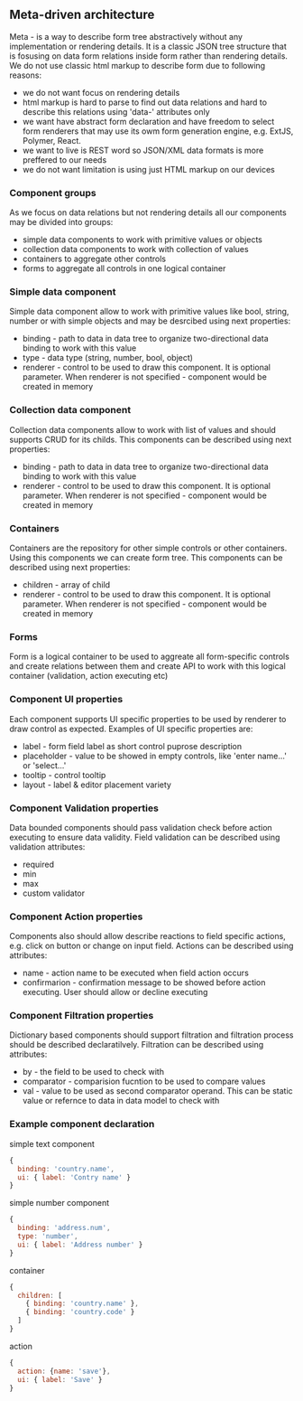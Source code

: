 ## Meta-driven architecture ##

Meta - is a way to describe form tree abstractively without any implementation or rendering details. It is a classic JSON tree structure that is fosusing on data form relations inside form rather than rendering details. We do not use classic html markup to describe form due to following reasons:
- we do not want focus on rendering details
- html markup is hard to parse to find out data relations and hard to describe this relations using 'data-' attributes only
- we want have abstract form declaration and have freedom to select form renderers that may use its owm form generation engine, e.g. ExtJS, Polymer, React.
- we want to live is REST word so JSON/XML data formats is more preffered to our needs
- we do not want limitation is using just HTML markup on our devices

### Component groups ###
As we focus on data relations but not rendering details all our components may be divided into groups:
- simple data components to work with primitive values or objects
- collection data components to work with collection of values
- containers to aggregate other controls
- forms to aggregate all controls in one logical container

### Simple data component ###
Simple data component allow to work with primitive values like bool, string, number or with simple objects and may be desrcibed using next properties:
- binding - path to data in data tree to organize two-directional data binding to work with this value
- type - data type (string, number, bool, object)
- renderer - control to be used to draw this component. It is optional parameter. When renderer is not specified - component would be created in memory

### Collection data component ###
Collection data components allow to work with list of values and should supports CRUD for its childs. This components can be described using next properties:
- binding - path to data in data tree to organize two-directional data binding to work with this value
- renderer - control to be used to draw this component. It is optional parameter. When renderer is not specified - component would be created in memory

### Containers ###
Containers are the repository for other simple controls or other containers. Using this components we can create form tree. This components can be described using next properties:
- children - array of child
- renderer - control to be used to draw this component. It is optional parameter. When renderer is not specified - component would be created in memory

### Forms ###
Form is a logical container to be used to aggreate all form-specific controls and create relations between them and create API to work with this logical container (validation, action executing etc)

### Component UI properties ###
Each component supports UI specific properties to be used by renderer to draw control as expected. Examples of UI specific properties are:
- label - form field label as short control puprose description
- placeholder - value to be showed in empty controls, like 'enter name...' or 'select...'
- tooltip - control tooltip
- layout - label & editor placement variety

### Component Validation properties ###
Data bounded components should pass validation check before action executing to ensure data validity. Field validation can be described using validation attributes:
- required
- min
- max
- custom validator

### Component Action properties ###
Components also should allow describe reactions to field specific actions, e.g. click on button or change on input field. Actions can be described using attributes:
- name - action name to be executed when field action occurs
- confirmarion - confirmation message to be showed before action executing. User should allow or decline executing

### Component Filtration properties ###
Dictionary based components should support filtration and filtration process should be described declaratilvely. Filtration can be described using attributes:
- by - the field to be used to check with
- comparator - comparision fucntion to be used to compare values
- val - value to be used as second comparator operand. This can be static value or refernce to data in data model to check with

### Example component declaration ###

simple text component
```javascript
{
  binding: 'country.name',
  ui: { label: 'Contry name' }
}
```

simple number component
```javascript
{
  binding: 'address.num',
  type: 'number',
  ui: { label: 'Address number' }
}
```

container
```javascript
{
  children: [
    { binding: 'country.name' },
    { binding: 'country.code' }
  ]
}
```

action
```javascript
{
  action: {name: 'save'},
  ui: { label: 'Save' }
}
```
